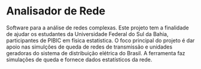 # Analisador de Rede
Software para a análise de redes complexas. Este projeto tem a finalidade de ajudar os estudantes da Universidade Federal do Sul da Bahia, 
participantes de PIBIC em física estatistica. O foco principal do projeto é dar apoio nas simulções de queda de redes de transmissão e
unidades geradoras do sistema de distribuição elétrica do Brasil. A ferramenta faz simulações de queda e fornece dados estatísticos da rede.
